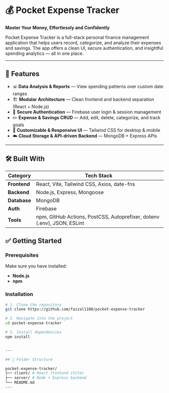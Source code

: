 # 💰 Pocket Expense Tracker
**Master Your Money, Effortlessly and Confidently**

Pocket Expense Tracker is a full-stack personal finance management application that helps users record, categorize, and analyze their expenses and savings. The app offers a clean UI, secure authentication, and insightful spending analytics — all in one place.

---

## 🚀 Features

- 📊 **Data Analysis & Reports** — View spending patterns over custom date ranges  
- 🏗️ **Modular Architecture** — Clean frontend and backend separation (React + Node.js)  
- 🔐 **Secure Authentication** — Firebase user login & session management  
- ✏️ **Expense & Savings CRUD** — Add, edit, delete, categorize, and track goals  
- 🎨 **Customizable & Responsive UI** — Tailwind CSS for desktop & mobile  
- ☁️ **Cloud Storage & API-driven Backend** — MongoDB + Express APIs  

---

## 🛠️ Built With

| Category | Tech Stack |
|----------|------------|
| **Frontend** | React, Vite, Tailwind CSS, Axios, date-fns |
| **Backend** | Node.js, Express, Mongoose |
| **Database** | MongoDB |
| **Auth** | Firebase |
| **Tools** | npm, GitHub Actions, PostCSS, Autoprefixer, dotenv (.env), JSON, ESLint |



## ✅ Getting Started

### **Prerequisites**
Make sure you have installed:

- **Node.js**
- **npm**

### **Installation**

```sh
# 1. Clone the repository
git clone https://github.com/faizal1108/pocket-expense-tracker

# 2. Navigate into the project
cd pocket-expense-tracker

# 3. Install dependencies
npm install


---

## 📂 Folder Structure

pocket-expense-tracker/
├── client/ # React frontend (Vite)
├── server/ # Node + Express backend
└── README.md
---

